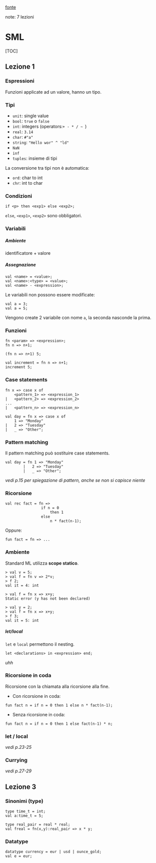 [fonte](https://drive.google.com/drive/u/1/folders/1GD7WRV2huMay1BVd_MPMI4z_nwEV3Yx5)

note: 7 lezioni

# SML

[TOC]
## Lezione 1

### Espressioni

Funzioni applicate ad un valore, hanno un tipo.

### Tipi 

- `unit`: single value
- `bool`: `true` o `false`
- `int`: integers (operators:`+ - * / ~ `)
- `real`: `3.14`
- `char`: `#"a"`
- `string`: `"Hello wor" ^ "ld"`
- `NaN`
- `inf`
- `tuples`: insieme di tipi

La conversione tra tipi non è automatica:

- `ord`: char to int
- `chr`: int to char

### Condizioni

`if <p> then <exp1> else <exp2>;`

`else`, `<exp1>`, `<exp2>` sono obbligatori.

### Variabili

##### Ambiente

identificatore + valore

##### Assegnazione

```
val <name> = <value>;
val <name>:<type> = <value>;
val <name> - <expression>;
```

Le variabili non possono essere modificate:

```
val a = 3;
val a = 5;
```

Vengono create 2 variabile con nome `a`, la seconda nasconde la prima.

### Funzioni

```
fn <param> => <expression>;
fn n => n+1;

(fn n => n+1) 5;

val increment = fn n => n+1;
increment 5;
```

### Case statements

```
fn x => case x of
	<pattern_1> => <expression_1>
|	<pattern_2> => <expression_2>
...
|	<pattern_n> => <expression_n>

val day = fn x => case x of
	1 => "Monday"
|	2 => "Tuesday"
|	_ => "Other";
```

### Pattern matching

Il pattern matching può sostituire case statements.

```
val day = fn 1 => "Monday"
		|	2 => "Tuesday"
		|	_ => "Other";
```

*vedi p.15 per spiegazione di pattern, anche se non si capisce niente*

### Ricorsione

```
val rec fact = fn =>
				if n = 0
					then 1
				else
					n * fact(n-1);
```

Oppure:

`fun fact = fn => ...`

### Ambiente

Standard ML utilizza **scope statico**.

```
> val v = 5;
> val f = fn v => 2*v;
> f 2;
val it = 4: int
```

```
> val f = fn x => x+y;
Static error (y has not been declared)

> val y = 2;
> val f = fn x => x+y;
> f 3;
val it = 5: int
```

##### let/local

`let` e `local` permettono il nesting.

`let <declarations> in <expression> end;`

*uhh*

### Ricorsione in coda

Ricorsione con la chiamata alla ricorsione alla fine.

- Con ricorsione in coda:

`fun fact n = if n = 0 then 1 else n * fact(n-1);`

- Senza ricorsione in coda:

`fun fact n = if n = 0 then 1 else fact(n-1) * n;`

### let / local

*vedi p.23-25*

### Currying

*vedi p.27-29*

## Lezione 3

### Sinonimi (type)

```
type time_t = int;
val a:time_t = 5;

type real_pair = real * real;
val freal = fn(x,y):real_pair => x * y;
```

### Datatype

```
datatype currency = eur | usd | ounce_gold;
val e = eur;
```

